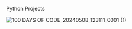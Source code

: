 Python Projects

![100 DAYS OF CODE_20240508_123111_0001 (1)](https://github.com/shondsouza/100-Days-of-Code-Python/assets/138319148/0ff0fe36-d6bf-4ea1-9db7-625997d70e10)
